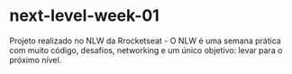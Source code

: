 # next-level-week-01
 Projeto realizado no NLW da Rrocketseat  - O NLW é uma semana prática com muito código, desafios, networking e um único objetivo:  levar para o próximo nível.
